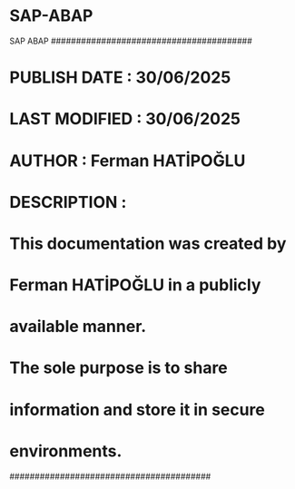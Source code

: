 # SAP-ABAP
SAP ABAP
########################################
# PUBLISH DATE : 30/06/2025            #
# LAST MODIFIED : 30/06/2025           #
# AUTHOR : Ferman HATİPOĞLU            #
# DESCRIPTION :                        #
# This documentation was created by    #
# Ferman HATİPOĞLU in a publicly       #
# available manner.                    #
#                                      #
# The sole purpose is to share         #
# information and store it in secure   #
# environments.                        #
########################################
